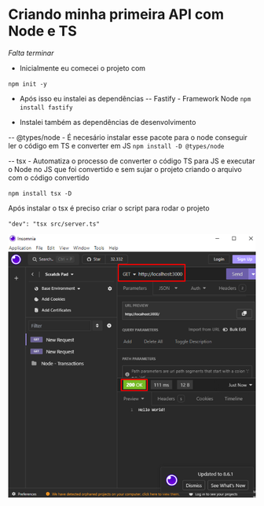 # Criando minha primeira API com Node e TS
*Falta terminar*

- Inicialmente eu comecei o projeto com

``npm init -y``

- Após isso eu instalei as dependências
-- Fastify - Framework Node
``npm install fastify``

- Instalei também as dependências de desenvolvimento

-- @types/node - É necesário instalar esse pacote para o node conseguir ler o código em TS e converter em JS
``npm install -D @types/node ``

-- tsx - Automatiza o processo de converter o código TS para JS e executar o Node no JS que foi convertido e sem sujar o projeto criando o arquivo com o código convertido

``npm install tsx -D ``

Após instalar o tsx é preciso criar o script para rodar o projeto

``"dev": "tsx src/server.ts"``

![alt text](image.png)

